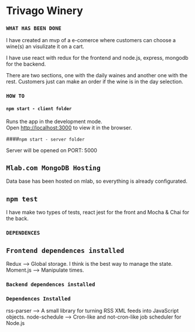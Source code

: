# Trivago Winery

### `WHAT HAS BEEN DONE`

I have created an mvp of a e-comerce where customers can choose a wine(s) an visulizate it on a cart.

I have use react with redux for the frontend and node.js, express, mongodb for the backend.

There are two sections, one with the daily waines and another one with the rest. Customers just can make an order if the wine is in the day selection.


### `HOW TO`

#### `npm start - client folder`

Runs the app in the development mode.<br>
Open [http://localhost:3000](http://localhost:3000) to view it in the browser.

####`npm start - server folder`

Server will be opened on PORT: 5000

## `Mlab.com MongoDB Hosting`

Data base has been hosted on mlab, so everything is already configurated.


## `npm test`

I have make two types of tests, react jest for the front and Mocha & Chai for the back.

### `DEPENDENCES`

## `Frontend dependences installed`

Redux --> Global storage. I think is the best way to manage the state.
Moment.js --> Manipulate times.


### `Backend dependences installed`

### `Dependences Installed`

rss-parser --> A small library for turning RSS XML feeds into JavaScript objects.
node-schedule -->  Cron-like and not-cron-like job scheduler for Node.js